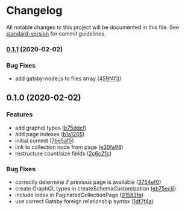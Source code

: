 # Changelog

All notable changes to this project will be documented in this file. See [standard-version](https://github.com/conventional-changelog/standard-version) for commit guidelines.

### [0.1.1](https://github.com/angeloashmore/gatsby-plugin-paginated-collection/compare/v0.1.0...v0.1.1) (2020-02-02)


### Bug Fixes

* add gatsby-node.js to files array ([459f4f3](https://github.com/angeloashmore/gatsby-plugin-paginated-collection/commit/459f4f38f55b28e460dae1e2db8079c7265c535a))

## 0.1.0 (2020-02-02)


### Features

* add graphql types ([b75ddcf](https://github.com/angeloashmore/gatsby-plugin-paginated-collection/commit/b75ddcfe554b3fe3c903a325cb9e8482293b8a21))
* add page indexes ([b1a1205](https://github.com/angeloashmore/gatsby-plugin-paginated-collection/commit/b1a12051b1d7dcb0a70c75f5a02847cd3edebfe4))
* initial commit ([7be5af5](https://github.com/angeloashmore/gatsby-plugin-paginated-collection/commit/7be5af51a7623efb8ad30f0ee5aa767f63edd2fa))
* link to collection node from page ([e30fa98](https://github.com/angeloashmore/gatsby-plugin-paginated-collection/commit/e30fa98904560e0f4f39090edeb994e155f163e9))
* restructure count/size fields ([2c6c21c](https://github.com/angeloashmore/gatsby-plugin-paginated-collection/commit/2c6c21c64e028c3578eda3aa87c7117810040786))


### Bug Fixes

* correctly determine if previous page is available ([3754ef0](https://github.com/angeloashmore/gatsby-plugin-paginated-collection/commit/3754ef0a8420b3f7a2fd47247f0a921df9b047ec))
* create GraphQL types in createSchemaCustomization ([eb75ec6](https://github.com/angeloashmore/gatsby-plugin-paginated-collection/commit/eb75ec6335c723edc03cb75e7042515cab83e8db))
* include index in PaginatedCollectionPage ([91583fa](https://github.com/angeloashmore/gatsby-plugin-paginated-collection/commit/91583fa8a3f92afcc97e7abf8e56262d2076a3d9))
* use correct Gatsby foreign relationship syntax ([1df7f4a](https://github.com/angeloashmore/gatsby-plugin-paginated-collection/commit/1df7f4ac0e3f4a81eca6328a905b6edc227b1c7e))
